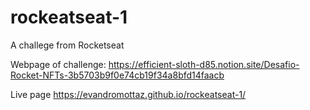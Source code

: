 # rockeatseat-1

A challege from Rocketseat

Webpage of challenge: https://efficient-sloth-d85.notion.site/Desafio-Rocket-NFTs-3b5703b9f0e74cb19f34a8bfd14faacb

Live page https://evandromottaz.github.io/rockeatseat-1/
